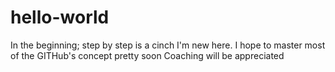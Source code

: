 # hello-world
In the beginning; step by step is a cinch
I'm new here. I hope to master most of the GITHub's concept pretty soon
Coaching will be appreciated
